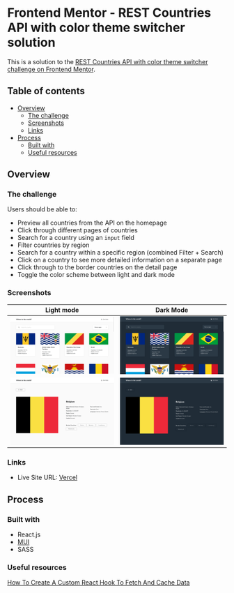 # Frontend Mentor - REST Countries API with color theme switcher solution

This is a solution to the [REST Countries API with color theme switcher challenge on Frontend Mentor](https://www.frontendmentor.io/challenges/rest-countries-api-with-color-theme-switcher-5cacc469fec04111f7b848ca).

## Table of contents

- [Overview](#overview)
  - [The challenge](#the-challenge)
  - [Screenshots](#screenshots)
  - [Links](#links)
- [Process](#process)
  - [Built with](#built-with)
  - [Useful resources](#useful-resources)

## Overview

### The challenge

Users should be able to:

- Preview all countries from the API on the homepage
- Click through different pages of countries
- Search for a country using an `input` field
- Filter countries by region
- Search for a country within a specific region (combined Filter + Search)
- Click on a country to see more detailed information on a separate page
- Click through to the border countries on the detail page
- Toggle the color scheme between light and dark mode

### Screenshots

| Light mode                       | Dark Mode                       |
| -------------------------------- | ------------------------------- |
| ![](./preview/home-light.png)    | ![](./preview/home-dark.png)    |
| ![](./preview/country-light.png) | ![](./preview/country-dark.png) |

### Links

- Live Site URL: [Vercel](https://rest-countries-api-with-color-theme-switcher-ayakh99.vercel.app)

## Process

### Built with

- React.js
- [MUI](https://mui.com)
- SASS

### Useful resources

[How To Create A Custom React Hook To Fetch And Cache Data](https://www.smashingmagazine.com/2020/07/custom-react-hook-fetch-cache-data/)

